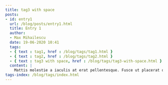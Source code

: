```yaml
---
title: tag3 with space
posts:
- id: entry1
  url: /blog/posts/entry1.html
  title: Entry 1
  author:
  - Max Mihailescu
  date: 19-06-2020 10:41
  tags:
  - { text : tag1, href : /blog/tags/tag1.html }
  - { text : tag2, href : /blog/tags/tag2.html }
  - { text : tag3 with space, href : /blog/tags/tag3-with-space.html }
  content: |
    Mattis molestie a iaculis at erat pellentesque. Fusce ut placerat orci nulla pellentesque. Pulvinar pellentesque habitant morbi tristique senectus. Mi eget mauris pharetra et ultrices neque ornare aenean. Aliquam purus sit amet luctus. At lectus urna duis convallis convallis tellus id interdum velit. Aliquet nibh praesent tristique magna sit. Vitae purus faucibus ornare suspendisse. Adipiscing vitae proin sagittis nisl rhoncus mattis rhoncus. Suspendisse sed nisi lacus sed viverra tellus in hac. In fermentum posuere urna nec tincidunt praesent. Ultrices in iaculis nunc sed augue lacus. Metus dictum at tempor commodo ullamcorper. Aenean pharetra magna ac placerat vestibulum lectus mauris ultrices... [read more](/blog/posts/entry1.html)
tags-index: /blog/tags/index.html
---
```

